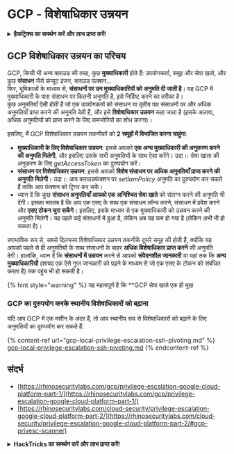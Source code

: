 # GCP - विशेषाधिकार उन्नयन

<details>

<summary><strong>हैकट्रिक्स का समर्थन करें और लाभ प्राप्त करें!</strong></summary>

* यदि आप अपनी कंपनी को **हैकट्रिक्स में विज्ञापित करना चाहते हैं** या यदि आप **PEASS की नवीनतम संस्करण देखना चाहते हैं या HackTricks को PDF में डाउनलोड करना चाहते हैं** तो [**सदस्यता योजनाएं**](https://github.com/sponsors/carlospolop) देखें!
* [**आधिकारिक PEASS और HackTricks स्वैग**](https://peass.creator-spring.com) प्राप्त करें
* [**द पीएस फैमिली**](https://opensea.io/collection/the-peass-family) का खोज करें, हमारा एकल [**NFT**](https://opensea.io/collection/the-peass-family) संग्रह
* **शामिल हों** 💬 [**डिस्कॉर्ड समूह**](https://discord.gg/hRep4RUj7f) या [**टेलीग्राम समूह**](https://t.me/peass) में या **ट्विटर** 🐦 [**@carlospolopm**](https://twitter.com/carlospolopm)** का** **अनुसरण** करें।**
* **हैकिंग ट्रिक्स साझा करें** और PR जमा करके [**HackTricks**](https://github.com/carlospolop/hacktricks) और [**HackTricks Cloud**](https://github.com/carlospolop/hacktricks-cloud) github repos को।

</details>

## GCP विशेषाधिकार उन्नयन का परिचय <a href="#introduction-to-gcp-privilege-escalation" id="introduction-to-gcp-privilege-escalation"></a>

GCP, किसी भी अन्य क्लाउड की तरह, कुछ **मुख्याधिकारी** होते हैं: उपयोगकर्ता, समूह और सेवा खाते, और कुछ **संसाधन** जैसे कंप्यूट इंजन, क्लाउड फंक्शन...\
फिर, भूमिकाओं के माध्यम से, **संसाधनों पर उन मुख्याधिकारियों को अनुमति दी जाती है**। यह GCP में मुख्याधिकारी के पास संसाधन पर कितनी अनुमति है, इसे निर्दिष्ट करने का तरीका है।\
कुछ अनुमतियाँ ऐसी होती हैं जो एक उपयोगकर्ता को संसाधन या तृतीय पक्ष संसाधनों पर और अधिक अनुमतियाँ प्राप्त करने की अनुमति देती हैं, और इसे **विशेषाधिकार उन्नयन** कहा जाता है (इसके अलावा, अधिक अनुमतियों को प्राप्त करने के लिए कमजोरियों का शोध करना)।

इसलिए, मैं GCP विशेषाधिकार उन्नयन तकनीकों को **2 समूहों में विभाजित करना चाहूंगा**:

* **मुख्याधिकारी के लिए विशेषाधिकार उन्नयन**: इससे आपको **एक अन्य मुख्याधिकारी की अनुकरण करने की अनुमति मिलेगी**, और इसलिए उसके सभी अनुमतियों के साथ ऐसा करेंगे। उदा।: सेवा खाता की अनुकरण के लिए _getAccessToken_ का दुरुपयोग करें।
* **संसाधन पर विशेषाधिकार उन्नयन**: इससे आपको **विशेष संसाधन पर अधिक अनुमतियाँ प्राप्त करने की अनुमति मिलेगी**। उदा।: आप क्लाउडफंक्शन पर _setIamPolicy_ अनुमति का दुरुपयोग कर सकते हैं ताकि आप फंक्शन को ट्रिगर कर सकें।
* ध्यान दें कि कुछ **संसाधन अनुमतियाँ आपको एक अनिश्चित सेवा खाते** को संलग्न करने की अनुमति भी देंगी। इसका मतलब है कि आप एक एसए के साथ एक संसाधन लॉन्च करने, संसाधन में प्रवेश करने और **एसए टोकन चुरा सकेंगे**। इसलिए, इसके माध्यम से एक मुख्याधिकारी को उन्नयन करने की अनुमति मिलेगी। यह पहले कई संसाधनों में हुआ है, लेकिन अब यह कम हो गया है (लेकिन अभी भी हो सकता है)।

स्वाभाविक रूप से, सबसे दिलचस्प विशेषाधिकार उन्नयन तकनीकें दूसरे समूह की होती हैं, क्योंकि यह आपको पहले से ही अनुमतियों के साथ संसाधनों के बाहर **अधिक विशेषाधिकार प्राप्त करने** की अनुमति देगी। हालांकि, ध्यान दें कि **संसाधनों में उन्नयन** करने से आपको **संवेदनशील जानकारी** या यहां तक कि **अन्य मुख्याधिकारियों** (शायद एक ऐसे गुप्त जानकारी को पढ़ने के माध्यम से जो एक एसए के टोकन को संबंधित करता है) तक पहुंच भी हो सकती है।

{% hint style="warning" %}
यह महत्वपूर्ण है कि **GCP सेवा खाते एक ही मुख
### GCP का दुरुपयोग करके स्थानीय विशेषाधिकारों को बढ़ाना

यदि आप GCP में एक मशीन के अंदर हैं, तो आप स्थानीय रूप से विशेषाधिकारों को बढ़ाने के लिए अनुमतियों का दुरुपयोग कर सकते हैं:

{% content-ref url="gcp-local-privilege-escalation-ssh-pivoting.md" %}
[gcp-local-privilege-escalation-ssh-pivoting.md](gcp-local-privilege-escalation-ssh-pivoting.md)
{% endcontent-ref %}

## संदर्भ

* [https://rhinosecuritylabs.com/gcp/privilege-escalation-google-cloud-platform-part-1/](https://rhinosecuritylabs.com/gcp/privilege-escalation-google-cloud-platform-part-1/)
* [https://rhinosecuritylabs.com/cloud-security/privilege-escalation-google-cloud-platform-part-2/](https://rhinosecuritylabs.com/cloud-security/privilege-escalation-google-cloud-platform-part-2/#gcp-privesc-scanner)

<details>

<summary><strong>HackTricks का समर्थन करें और लाभ प्राप्त करें!</strong></summary>

* यदि आप अपनी कंपनी को **HackTricks में विज्ञापित** देखना चाहते हैं या यदि आप **PEASS के नवीनतम संस्करण देखना चाहते हैं या HackTricks को PDF में डाउनलोड करना चाहते हैं** तो [**सदस्यता योजनाएं**](https://github.com/sponsors/carlospolop) देखें!
* [**आधिकारिक PEASS & HackTricks स्वैग**](https://peass.creator-spring.com) प्राप्त करें
* [**The PEASS Family**](https://opensea.io/collection/the-peass-family) का खोज करें, हमारा विशेष संग्रह [**NFTs**](https://opensea.io/collection/the-peass-family)
* **💬 [**Discord समूह**](https://discord.gg/hRep4RUj7f) या [**टेलीग्राम समूह**](https://t.me/peass) में शामिल हों या मुझे ट्विटर पर फ़ॉलो करें** 🐦 [**@carlospolopm**](https://twitter.com/carlospolopm)**.**
* **अपने हैकिंग ट्रिक्स साझा करें,** [**HackTricks**](https://github.com/carlospolop/hacktricks) **और** [**HackTricks Cloud**](https://github.com/carlospolop/hacktricks-cloud) **github repos में PR जमा करके।**

</details>
